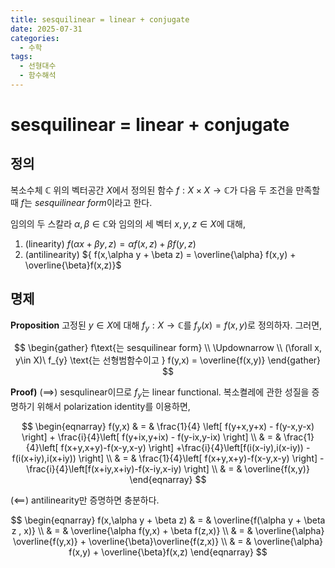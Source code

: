 ```yaml
---
title: sesquilinear = linear + conjugate
date: 2025-07-31
categories:
  - 수학
tags:
  - 선형대수
  - 함수해석
---
```

# sesquilinear = linear + conjugate

## 정의

복소수체 ${ \mathbb{C} }$ 위의 벡터공간 ${ X }$에서 정의된 함수 ${ f : X \times X\to \mathbb{C} }$가 다음 두 조건을 만족할 때 ${ f }$는 *sesquilinear form*이라고 한다.

임의의 두 스칼라 ${ \alpha,\beta \in \mathbb{C} }$와 임의의 세 벡터 ${ x,y,z \in X }$에 대해,

1. (linearity) ${ f(\alpha x + \beta y,z) = \alpha f(x,z) + \beta f(y,z) }$
2. (antilinearity) ${ f(x,\alpha y + \beta z) = \overline{\alpha} f(x,y) + \overline{\beta}f(x,z)}$

## 명제

**Proposition** 고정된 ${ y \in X }$에 대해 ${ f_{y} : X \to \mathbb{C} }$를 ${ f_{y}(x) = f(x,y) }$로 정의하자. 그러면,

$$ \begin{gather}
f\text{는 sesquilinear form} \\ \Updownarrow \\ (\forall x, y\in X)\ f_{y} \text{는 선형범함수이고 } f(y,x) = \overline{f(x,y)}
\end{gather} $$

**Proof)** (${ \implies }$) sesqulinear이므로 ${ f_{y} }$는 linear functional. 복소켤레에 관한 성질을 증명하기 위해서 polarization identity를 이용하면,

$$ \begin{eqnarray}
f(y,x) & = & \frac{1}{4} \left[ f(y+x,y+x) - f(y-x,y-x) \right] + \frac{i}{4}\left[ f(y+ix,y+ix) - f(y-ix,y-ix) \right] \\
& = & \frac{1}{4}\left[ f(x+y,x+y)-f(x-y,x-y) \right] +\frac{i}{4}\left[f(i(x-iy),i(x-iy)) - f(i(x+iy),i(x+iy)) \right] \\
& = & \frac{1}{4}\left[ f(x+y,x+y)-f(x-y,x-y) \right] -\frac{i}{4}\left[f(x+iy,x+iy)-f(x-iy,x-iy) \right] \\
& = & \overline{f(x,y)}
\end{eqnarray} $$

${ (\impliedby) }$ antilinearity만 증명하면 충분하다.

$$ \begin{eqnarray}
f(x,\alpha y + \beta z) & = & \overline{f(\alpha y + \beta z , x)} \\
& = & \overline{\alpha f(y,x) + \beta f(z,x)} \\
& = & \overline{\alpha} \overline{f(y,x)} + \overline{\beta}\overline{f(z,x)} \\
& = & \overline{\alpha} f(x,y) + \overline{\beta}f(x,z)
\end{eqnarray} $$
